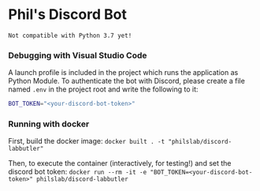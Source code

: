 # Phil's Discord Bot
`Not compatible with Python 3.7 yet!`

### Debugging with Visual Studio Code
A launch profile is included in the project which runs the application as
Python Module. To authenticate the bot with Discord, please create a file
named `.env` in the project root and write the following to it:
```bash
BOT_TOKEN="<your-discord-bot-token>"
```

### Running with docker
First, build the docker image:
`docker built . -t "philslab/discord-labbutler"`

Then, to execute the container (interactively, for testing!) and set the discord bot token:
`docker run --rm -it -e "BOT_TOKEN=<your-discord-bot-token>" philslab/discord-labbutler`
